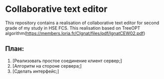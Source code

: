 # Collaborative text editor
This repository contains a realisation of collaborative text editor for second grade of my study in HSE FCS. This realisation based on TreeOPT algorithm(https://members.loria.fr/CIgnat/files/pdf/IgnatCEW02.pdf)

## План:

1. [Реализовать простое соединение клиент сервер;]
2. [Алгоритм на стороне сервера;]
3. [Сделать интерфейс;]
